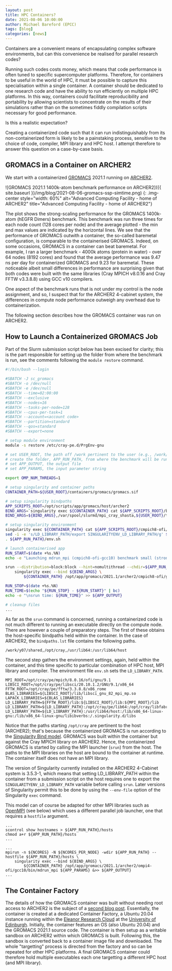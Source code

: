 ```yaml
---
layout: post
title: HPC Containers?
date: 2021-08-06 10:00:00
author: Michael Bareford (EPCC)
tags: [blog] 
categories: [news]
---
```



Containers are a convenient means of encapsulating complex software environments, but can this convenience be realised for parallel research codes?

Running such codes costs money, which means that code performance is often tuned to specific supercomputer platforms. Therefore, for containers to
be useful in the world of HPC, it must be possible to capture this specialisation within a single container. A container should be dedicated to one
research code and have the ability to run efficiently on multiple HPC platforms. In this way, containers could facilitate reproducibility and
portability by allowing scientists to concentrate on the results of their simulations rather than on the sometimes fiddly compilation scripts necessary
for good performance.

Is this a realistic expectation?

Creating a containerized code such that it can run indistinguishably from its non-containerized form is likely to be a painstaking process, sensitive
to the choice of code, compiler, MPI library and HPC host.  I attempt therefore to answer this question on a case-by-case basis.


GROMACS in a Container on ARCHER2
---------------------------------

We start with a containerized [GROMACS](https://www.gromacs.org/) 2021.1 running on [ARCHER2](https://www.archer2.ac.uk/).


![GROMACS 2021.1 1400k-atom benchmark performance on ARCHER2]({{ site.baseurl }}/img/blog/2021-08-06-gromacs-ssp-simtime.png)
{: .img-center style="width: 60%" 
alt="Advanced Computing Facility - home of ARCHER2" 
title="Advanced Computing Facility - home of ARCHER2"}

The plot shows the strong-scaling performance for the GROMACS 1400k-atom (hEGFR Dimers) benchmark. This benchmark was run three times for each node count
(128 cores per node) and the average plotted - the min and max values are indicated by the horizontal lines. We see that the performance of GROMACS outwith
a container, the so-called baremetal configuration, is comparable to the containerised GROMACS. Indeed, on some occasions, GROMACS in a container can beat
baremetal. For example, I ran a larger benchmark - 4000k atoms (protein in water) - over 64 nodes (8192 cores) and found that the average performance was
9.47 ns per day for containerized GROMACS and 9.23 for baremetal. These noticeable albeit small differences in performance are surprising given that both
codes were built with the same libraries (Cray MPICH v8.0.16 and Cray FFTW v3.3.8.8) using GCC v10 compilers.

One aspect of the benchmark runs that is not under my control is the node assignment, and so, I suspect that for the ARCHER2 4-cabinet system, the
differences in compute node performance outweigh any overhead due to containerization.

The following section describes how the GROMACS container was run on ARCHER2.


How to Launch a Containerized GROMACS Job
-----------------------------------------

Part of the Slurm submission script below has been excised for clarity; this is the part responsible for setting up the folder from where the benchmark is run,
see the comments following the `module restore` command.

```bash
#!/bin/bash --login
  
#SBATCH -J sc_gromacs
#SBATCH -o /dev/null
#SBATCH -e /dev/null
#SBATCH --time=02:00:00
#SBATCH --exclusive
#SBATCH --nodes=16
#SBATCH --tasks-per-node=128
#SBATCH --cpus-per-task=1
#SBATCH --account=<account code>
#SBATCH --partition=standard
#SBATCH --qos=standard
#SBATCH --export=none

# setup module environment
module -s restore /etc/cray-pe.d/PrgEnv-gnu

# set USER_ROOT, the path off /work pertinent to the user (e.g., /work/z19/z19/mrb4cab/)
# create the folder, APP_RUN_PATH, from where the benchmark will be run
# set APP_OUTPUT, the output file
# set APP_PARAMS, the input parameter string

export OMP_NUM_THREADS=1

# setup singularity and container paths
CONTAINER_PATH=${USER_ROOT}/containers/gromacs/gromacs.sif

# setup singularity bindpaths
APP_SCRIPTS_ROOT=/opt/scripts/app/gromacs/host/archer2
BIND_ARGS=`singularity exec ${CONTAINER_PATH} cat ${APP_SCRIPTS_ROOT}/bindpaths.lst`
BIND_ARGS=${BIND_ARGS},/var/spool/slurmd/mpi_cray_shasta,${USER_ROOT}/tests/gromacs

# setup singularity environment
singularity exec ${CONTAINER_PATH} cat ${APP_SCRIPTS_ROOT}/cmpich8-ofi/gcc10/env.sh > ${APP_RUN_PATH}/env.sh
sed -i -e 's/LD_LIBRARY_PATH/export SINGULARITYENV_LD_LIBRARY_PATH/g' ${APP_RUN_PATH}/env.sh
. ${APP_RUN_PATH}/env.sh

# launch containerised app
RUN_START=$(date +%s.%N)
echo -e "Launching mdrun_mpi (cmpich8-ofi-gcc10) benchmark small (strong) over ${SLURM_NNODES} node(s) from within Singularity container.\n" > ${APP_OUTPUT}

srun --distribution=block:block --hint=nomultithread --chdir=${APP_RUN_PATH} \
    singularity exec --bind ${BIND_ARGS} \
        ${CONTAINER_PATH} /opt/app/gromacs/2021.1/archer2/cmpich8-ofi/gcc10/bin/mdrun_mpi ${APP_PARAMS} &>> ${APP_OUTPUT}

RUN_STOP=$(date +%s.%N)
RUN_TIME=$(echo "${RUN_STOP} - ${RUN_START}" | bc)
echo -e "\nsrun time: ${RUN_TIME}" >> ${APP_OUTPUT}

# cleanup files
...
```

As far as the `srun` command is concerned, running a containerized code is not much different to running an executable directly on the compute node.
There are however a couple of preparatory steps. The first of these obtains the host-specific bindpaths held within the container. In the case of
ARCHER2, the `bindpaths.lst` file contains the following paths.

```
/work/y07/shared,/opt/cray,/usr/lib64:/usr/lib64/host
```

The second step gathers the environment settings, again, held within the container, and this time specific to particular combination of HPC host,
MPI library and compiler. The environment file `env.sh` sets the `LD_LIBRARY_PATH`.

```
MPI_ROOT=/opt/cray/pe/mpich/8.0.16/ofi/gnu/9.1
LIBSCI_ROOT=/opt/cray/pe/libsci/20.10.1.2/GNU/9.1/x86_64
FFTW_ROOT=/opt/cray/pe/fftw/3.3.8.8/x86_rome
BLAS_LIBRARIES=${LIBSCI_ROOT}/lib/libsci_gnu_82_mpi_mp.so
LAPACK_LIBRARIES=${BLAS_LIBRARIES}
LD_LIBRARY_PATH=${FFTW_ROOT}/lib:${LIBSCI_ROOT}/lib:${MPI_ROOT}/lib
LD_LIBRARY_PATH=${LD_LIBRARY_PATH}:/opt/cray/pe/lib64:/opt/cray/libfabric/1.11.0.0.233/lib64
LD_LIBRARY_PATH=${LD_LIBRARY_PATH}:/usr/lib64/host:/lib/x86_64-linux-gnu:/lib/x86_64-linux-gnu/libibverbs:/.singularity.d/libs
```

Notice that the paths starting `/opt/cray` are pertinent to the host (ARCHER2); that's because the containerized GROMACS is run according to the
[Singularity Bind model](https://sylabs.io/guides/3.7/user-guide/mpi.html#bind-model). GROMACS was built within the container but against the Cray
MPICH library on ARCHER2. Hence, the containerized GROMACS is started by calling the MPI launcher (`srun`) from the host. The paths to the MPI
libraries on the host are bound to the container at runtime. The container itself does not have an MPI library.

The version of Singularity currently installed on the ARCHER2 4-Cabinet system is 3.5.3-1, which means that setting LD_LIBRARY_PATH within
the container from a submission script on the host requires one to export the `SINGULARITYENV_LD_LIBRARY_PATH` variable before calling `srun`.
Later versions of Singularity permit this to be done by using the `--env-file` option of the Singularity `exec` command.

This model can of course be adapted for other MPI libraries such as [OpenMPI](https://www.open-mpi.org/) (see below) which uses a different parallel job launcher, one that
requires a `hostfile` argument.

```
...
scontrol show hostnames > ${APP_RUN_PATH}/hosts
chmod a+r ${APP_RUN_PATH}/hosts
...

...
mpirun -n ${NCORES} -N ${NCORES_PER_NODE} -wdir ${APP_RUN_PATH} --hostfile ${APP_RUN_PATH}/hosts \
    singularity exec --bind ${BIND_ARGS} \
        ${CONTAINER_PATH} /opt/app/gromacs/2021.1/archer2/ompi4-ofi/gcc10/bin/mdrun_mpi ${APP_PARAMS} &>> ${APP_OUTPUT}
...
```


The Container Factory
---------------------

The details of how the GROMACS container was built without needing root access to ARCHER2 is the subject of a [second blog post](https://www.archer2.ac.uk/news/2021/08/25/hpc-container-factory.html).
Essentially, the container is created at a dedicated Container Factory, a Ubuntu 20.04 instance running within the [Eleanor Research Cloud](https://www.ed.ac.uk/information-services/computing/computing-infrastructure/cloud-computing-service/researcher-cloud-service-eleanor) at the
[University of Edinburgh](https://www.ed.ac.uk/). Initially, the container features an OS (also Ubuntu 20.04) and the GROMACS 2021.1 source code. The container is then
setup as a writable sandbox on ARCHER2 within which GROMACS is built. Following this, the sandbox is converted back to a container image file and
downloaded. The whole "targetting" process is directed from the factory and so can be repeated for other HPC platforms. A final GROMACS container
could therefore hold multiple executables each one targetting a different HPC host (and MPI library).